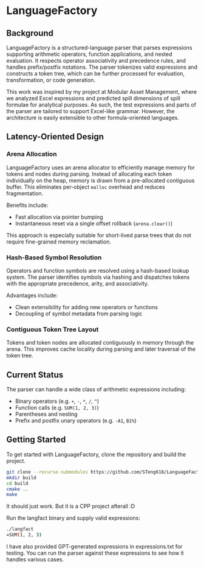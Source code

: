 # LanguageFactory

## Background

LanguageFactory is a structured-language parser that parses expressions supporting arithmetic operators, function applications, and nested evaluation. It respects operator associativity and precedence rules, and handles prefix/postfix notations. The parser tokenizes valid expressions and constructs a token tree, which can be further processed for evaluation, transformation, or code generation.

This work was inspired by my project at Modular Asset Management, where we analyzed Excel expressions and predicted spill dimensions of spill formulae for analytical purposes. As such, the test expressions and parts of the parser are tailored to support Excel-like grammar. However, the architecture is easily extensible to other formula-oriented languages.

## Latency-Oriented Design

### Arena Allocation

LanguageFactory uses an arena allocator to efficiently manage memory for tokens and nodes during parsing. Instead of allocating each token individually on the heap, memory is drawn from a pre-allocated contiguous buffer. This eliminates per-object `malloc` overhead and reduces fragmentation.

Benefits include:
- Fast allocation via pointer bumping
- Instantaneous reset via a single offset rollback (`arena.clear()`)

This approach is especially suitable for short-lived parse trees that do not require fine-grained memory reclamation.

### Hash-Based Symbol Resolution

Operators and function symbols are resolved using a hash-based lookup system. The parser identifies symbols via hashing and dispatches tokens with the appropriate precedence, arity, and associativity.

Advantages include:

- Clean extensibility for adding new operators or functions
- Decoupling of symbol metadata from parsing logic

### Contiguous Token Tree Layout

Tokens and token nodes are allocated contiguously in memory through the arena. This improves cache locality during parsing and later traversal of the token tree. 

## Current Status

The parser can handle a wide class of arithmetic expressions including:

- Binary operators (e.g. `+`, `-`, `*`, `/`, `^`)
- Function calls (e.g. `SUM(1, 2, 3)`)
- Parentheses and nesting
- Prefix and postfix unary operators (e.g. `-A1`, `B1%`)

## Getting Started
To get started with LanguageFactory, clone the repository and build the project.

```bash
git clone --recurse-submodules https://github.com/STeng618/LanguageFactory.git
mkdir build
cd build
cmake ..
make
```

It should just work. But it is a CPP project afterall :D

Run the langfact binary and supply valid expressions:
```bash
./langfact 
=SUM(1, 2, 3)
```

I have also provided GPT-generated expressions in expressions.txt for testing. You can run the parser against these expressions to see how it handles various cases.
